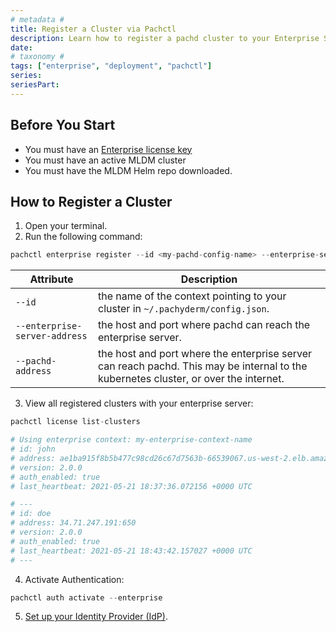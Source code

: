 ```yaml
---
# metadata # 
title: Register a Cluster via Pachctl
description: Learn how to register a pachd cluster to your Enterprise Server using Pachctl.
date: 
# taxonomy #
tags: ["enterprise", "deployment", "pachctl"]
series:
seriesPart:
---
```


## Before You Start 

- You must have an [Enterprise license key](../../../)
- You must have an active MLDM cluster
- You must have the MLDM Helm repo downloaded.

## How to Register a Cluster 

1. Open your terminal.
2. Run the following command:
```s
pachctl enterprise register --id <my-pachd-config-name> --enterprise-server-address <pach-enterprise-IP>:650 --pachd-address <pachd-IP>:650
```
   |Attribute|Description|
   |-|-|
   |`--id`| the name of the context pointing to your cluster in `~/.pachyderm/config.json`.|
   |`--enterprise-server-address`|the host and port where pachd can reach the enterprise server.|
   |`--pachd-address`|the host and port where the enterprise server can reach pachd.  This may be internal to the kubernetes cluster, or over the internet.|

3. View all registered clusters with your enterprise server: 
```s
pachctl license list-clusters

# Using enterprise context: my-enterprise-context-name
# id: john
# address: ae1ba915f8b5b477c98cd26c67d7563b-66539067.us-west-2.elb.amazonaws.com:650
# version: 2.0.0
# auth_enabled: true
# last_heartbeat: 2021-05-21 18:37:36.072156 +0000 UTC

# ---
# id: doe
# address: 34.71.247.191:650
# version: 2.0.0
# auth_enabled: true
# last_heartbeat: 2021-05-21 18:43:42.157027 +0000 UTC
# ---
```
4. Activate Authentication:
```s
pachctl auth activate --enterprise
```
5. [Set up your Identity Provider (IdP)](../../authentication/connectors/).



